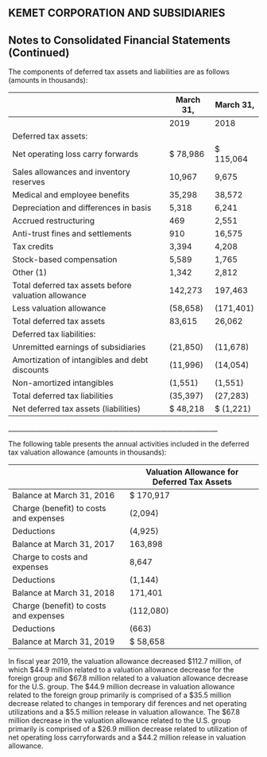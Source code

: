 ## KEMET CORPORATION AND SUBSIDIARIES

## Notes to Consolidated Financial Statements (Continued)

The components of deferred tax assets and liabilities are as follows (amounts in thousands):

|                                                      | March 31,   | March 31,   |
|------------------------------------------------------|-------------|-------------|
|                                                      | 2019        | 2018        |
| Deferred tax assets:                                 |             |             |
| Net operating loss carry forwards                    | $ 78,986    | $ 115,064   |
| Sales allowances and inventory reserves              | 10,967      | 9,675       |
| Medical and employee benefits                        | 35,298      | 38,572      |
| Depreciation and differences in basis                | 5,318       | 6,241       |
| Accrued restructuring                                | 469         | 2,551       |
| Anti-trust fines and settlements                     | 910         | 16,575      |
| Tax credits                                          | 3,394       | 4,208       |
| Stock-based compensation                             | 5,589       | 1,765       |
| Other (1)                                            | 1,342       | 2,812       |
| Total deferred tax assets before valuation allowance | 142,273     | 197,463     |
| Less valuation allowance                             | (58,658)    | (171,401)   |
| Total deferred tax assets                            | 83,615      | 26,062      |
| Deferred tax liabilities:                            |             |             |
| Unremitted earnings of subsidiaries                  | (21,850)    | (11,678)    |
| Amortization of intangibles and debt discounts       | (11,996)    | (14,054)    |
| Non-amortized intangibles                            | (1,551)     | (1,551)     |
| Total deferred tax liabilities                       | (35,397)    | (27,283)    |
| Net deferred tax assets (liabilities)                | $ 48,218    | $ (1,221)   |

\_\_\_\_\_\_\_\_\_\_\_\_\_\_\_\_\_\_\_\_\_\_\_\_\_\_\_\_\_\_\_\_\_\_\_\_\_\_\_\_\_\_\_\_\_\_\_\_\_\_\_\_\_\_\_\_\_\_\_\_\_\_\_\_\_\_

The following table presents the annual activities included in the deferred tax valuation allowance (amounts in thousands):

|                                        | Valuation Allowance for Deferred Tax Assets   |
|----------------------------------------|-----------------------------------------------|
| Balance at March 31, 2016              | $ 170,917                                     |
| Charge (benefit) to costs and expenses | (2,094)                                       |
| Deductions                             | (4,925)                                       |
| Balance at March 31, 2017              | 163,898                                       |
| Charge to costs and expenses           | 8,647                                         |
| Deductions                             | (1,144)                                       |
| Balance at March 31, 2018              | 171,401                                       |
| Charge (benefit) to costs and expenses | (112,080)                                     |
| Deductions                             | (663)                                         |
| Balance at March 31, 2019              | $ 58,658                                      |

In fiscal year 2019, the valuation allowance decreased $112.7 million, of which $44.9 million related to a valuation allowance decrease for the foreign group and $67.8 million related to a valuation allowance decrease for the U.S. group. The $44.9 million decrease in valuation allowance related to the foreign group primarily is comprised of a $35.5 million decrease related to changes in temporary dif ferences and net operating utilizations and a $5.5 million release in valuation allowance. The $67.8 million decrease in the valuation allowance related to the U.S. group primarily is comprised of a $26.9 million decrease related to utilization of net operating loss carryforwards and a $44.2 million release in valuation allowance.